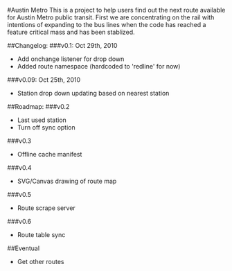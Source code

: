 #Austin Metro
This is a project to help users find out the next route available for Austin Metro public transit. First we are concentrating on the rail with intentions of expanding to the bus lines when the code has reached a feature critical mass and has been stablized.

##Changelog:
###v0.1: Oct 29th, 2010
* Add onchange listener for drop down
* Added route namespace (hardcoded to 'redline' for now)
			
###v0.09: Oct 25th, 2010
* Station drop down updating based on nearest station

##Roadmap:
###v0.2
* Last used station
* Turn off sync option


###v0.3
* Offline cache manifest

###v0.4
* SVG/Canvas drawing of route map

###v0.5
* Route scrape server

###v0.6
* Route table sync

##Eventual
* Get other routes
